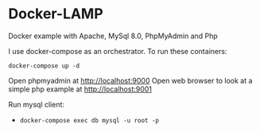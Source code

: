 # Docker-LAMP

Docker example with Apache, MySql 8.0, PhpMyAdmin and Php


I use docker-compose as an orchestrator. To run these containers:

```
docker-compose up -d
```

Open phpmyadmin at [http://localhost:9000](http://localhost:8000)
Open web browser to look at a simple php example at [http://localhost:9001](http://localhost:8001)

Run mysql client:

- `docker-compose exec db mysql -u root -p` 



